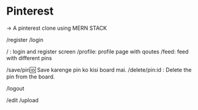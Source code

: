 # Pinterest

-> A pinterest clone using MERN STACK 

/register
/login

/ : login and register screen
/profile: profile page with qoutes
/feed: feed with different pins

/save/pin:id: Save karenge pin ko kisi board mai.
/delete/pin:id : Delete the pin from the board.

/logout

/edit
/upload
